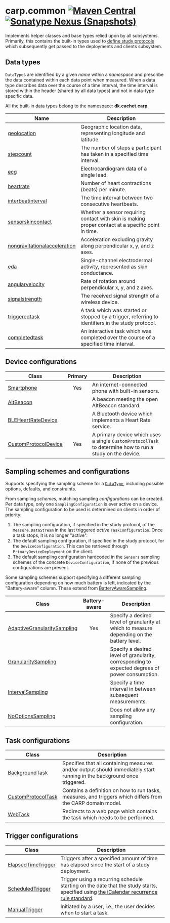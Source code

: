 # carp.common [![Maven Central](https://maven-badges.herokuapp.com/maven-central/dk.cachet.carp.common/carp.common/badge.svg?color=orange)](https://mvnrepository.com/artifact/dk.cachet.carp.common) [![Sonatype Nexus (Snapshots)](https://img.shields.io/nexus/s/dk.cachet.carp.common/carp.common?server=https%3A%2F%2Foss.sonatype.org)](https://oss.sonatype.org/content/repositories/snapshots/dk/cachet/carp/common/)

Implements helper classes and base types relied upon by all subsystems.
Primarily, this contains the built-in types used to [define study protocols](carp-protocols.md#domain-objects)
which subsequently get passed to the deployments and clients subsystem.

## Data types

`DataType`s are identified by a given _name_ within a _namespace_ and prescribe the data contained within each data point when measured.
When a data type describes data over the course of a time interval, the time interval is stored within the header (shared by all data types) and not in data-type specific data.

All the built-in data types belong to the namespace: **dk.cachet.carp**.

| Name                                                                                                                                        | Description                                                                                        |
|---------------------------------------------------------------------------------------------------------------------------------------------|----------------------------------------------------------------------------------------------------|
| [geolocation](../carp.common/src/commonMain/kotlin/dk/cachet/carp/common/application/data/Geolocation.kt)                                   | Geographic location data, representing longitude and latitude.                                     |
| [stepcount](../carp.common/src/commonMain/kotlin/dk/cachet/carp/common/application/data/StepCount.kt)                                       | The number of steps a participant has taken in a specified time interval.                          |
| [ecg](../carp.common/src/commonMain/kotlin/dk/cachet/carp/common/application/data/ECG.kt)                                                   | Electrocardiogram data of a single lead.                                                           |
| [heartrate](../carp.common/src/commonMain/kotlin/dk/cachet/carp/common/application/data/HeartRate.kt)                                       | Number of heart contractions (beats) per minute.                                                   |
| [interbeatinterval](../carp.common/src/commonMain/kotlin/dk/cachet/carp/common/application/data/InterbeatInterval.kt)                       | The time interval between two consecutive heartbeats.                                              |
| [sensorskincontact](../carp.common/src/commonMain/kotlin/dk/cachet/carp/common/application/data/SensorSkinContact.kt)                       | Whether a sensor requiring contact with skin is making proper contact at a specific point in time. |
| [nongravitationalacceleration](../carp.common/src/commonMain/kotlin/dk/cachet/carp/common/application/data/NonGravitationalAcceleration.kt) | Acceleration excluding gravity along perpendicular x, y, and z axes.                               |
| [eda](../carp.common/src/commonMain/kotlin/dk/cachet/carp/common/application/data/EDA.kt)                                                   | Single-channel electrodermal activity, represented as skin conductance.                            | 
| [angularvelocity](../carp.common/src/commonMain/kotlin/dk/cachet/carp/common/application/data/AngularVelocity.kt)                           | Rate of rotation around perpendicular x, y, and z axes.                                            |
| [signalstrength](../carp.common/src/commonMain/kotlin/dk/cachet/carp/common/application/data/SignalStrength.kt)                             | The received signal strength of a wireless device.                                                 |
| [triggeredtask](../carp.common/src/commonMain/kotlin/dk/cachet/carp/common/application/data/TriggeredTask.kt)                               | A task which was started or stopped by a trigger, referring to identifiers in the study protocol.  |
| [completedtask](../carp.common/src/commonMain/kotlin/dk/cachet/carp/common/application/data/CompletedTask.kt)                               | An interactive task which was completed over the course of a specified time interval.              |

## Device configurations

| Class | Primary | Description |
| --- | :---: | --- |
| [Smartphone](../carp.common/src/commonMain/kotlin/dk/cachet/carp/common/application/devices/Smartphone.kt) | Yes | An internet-connected phone with built-in sensors. |
| [AltBeacon](../carp.common/src/commonMain/kotlin/dk/cachet/carp/common/application/devices/AltBeacon.kt) | | A beacon meeting the open AltBeacon standard. |
| [BLEHeartRateDevice](../carp.common/src/commonMain/kotlin/dk/cachet/carp/common/application/devices/BLEHeartRateDevice.kt) | | A Bluetooth device which implements a Heart Rate service. |
| [CustomProtocolDevice](../carp.common/src/commonMain/kotlin/dk/cachet/carp/common/application/devices/CustomProtocolDevice.kt) | Yes | A primary device which uses a single `CustomProtocolTask` to determine how to run a study on the device. |

## Sampling schemes and configurations

Supports specifying the sampling scheme for a [`DataType`](#data-types), including possible options, defaults, and constraints.

From sampling _schemes_, matching sampling _configurations_ can be created.
Per data type, only one `SamplingConfiguration` is ever active on a device.
The sampling configuration to be used is determined on clients in order of priority:

1. The sampling configuration, if specified in the study protocol, of the `Measure.DataStream` in the last triggered _active_ `TaskConfiguration`. 
   Once a task stops, it is no longer "active".
2. The default sampling configuration, if specified in the study protocol, for the `DeviceConfiguration`.
   This can be retrieved through `PrimaryDeviceDeployment` on the client.
3. The default sampling configuration hardcoded in the `Sensors` sampling schemes of the concrete `DeviceConfiguration`, if none of the previous configurations are present.

Some sampling schemes support specifying a different sampling configuration depending on how much battery is left,
indicated by the "Battery-aware" column.
These extend from [BatteryAwareSampling](../carp.common/src/commonMain/kotlin/dk/cachet/carp/common/application/sampling/BatteryAwareSampling.kt).

| Class | Battery-aware | Description |
| --- | :---: | --- |
| [AdaptiveGranularitySampling](../carp.common/src/commonMain/kotlin/dk/cachet/carp/common/application/sampling/AdaptiveGranularitySampling.kt) | Yes | Specify a desired level of granularity at which to measure depending on the battery level. |
| [GranularitySampling](../carp.common/src/commonMain/kotlin/dk/cachet/carp/common/application/sampling/GranularitySampling.kt) | | Specify a desired level of granularity, corresponding to expected degrees of power consumption. |
| [IntervalSampling](../carp.common/src/commonMain/kotlin/dk/cachet/carp/common/application/sampling/IntervalSampling.kt) | | Specify a time interval in between subsequent measurements. |
| [NoOptionsSampling](../carp.common/src/commonMain/kotlin/dk/cachet/carp/common/application/sampling/NoOptionsSampling.kt) | | Does not allow any sampling configuration. |

## Task configurations

| Class | Description |
| --- | --- |
| [BackgroundTask](../carp.common/src/commonMain/kotlin/dk/cachet/carp/common/application/tasks/BackgroundTask.kt) | Specifies that all containing measures and/or output should immediately start running in the background once triggered. |
| [CustomProtocolTask](../carp.common/src/commonMain/kotlin/dk/cachet/carp/common/application/tasks/CustomProtocolTask.kt) | Contains a definition on how to run tasks, measures, and triggers which differs from the CARP domain model. |
| [WebTask](../carp.common/src/commonMain/kotlin/dk/cachet/carp/common/application/tasks/WebTask.kt) | Redirects to a web page which contains the task which needs to be performed. |

## Trigger configurations

| Class | Description |
| --- | --- |
| [ElapsedTimeTrigger](../carp.common/src/commonMain/kotlin/dk/cachet/carp/common/application/triggers/ElapsedTimeTrigger.kt) | Triggers after a specified amount of time has elapsed since the start of a study deployment. |
| [ScheduledTrigger](../carp.common/src/commonMain/kotlin/dk/cachet/carp/common/application/triggers/ScheduledTrigger.kt) | Trigger using a recurring schedule starting on the date that the study starts, specified using [the iCalendar recurrence rule standard](https://icalendar.org/iCalendar-RFC-5545/3-8-5-3-recurrence-rule.html). |
| [ManualTrigger](../carp.common/src/commonMain/kotlin/dk/cachet/carp/common/application/triggers/ManualTrigger.kt) | Initiated by a user, i.e., the user decides when to start a task. |
